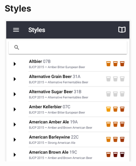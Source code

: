 # Styles

![Multiple style guidelines from BJCP, Brewers Association, Norbrygg, SHBF](.gitbook/assets/image%20%2823%29.png)

